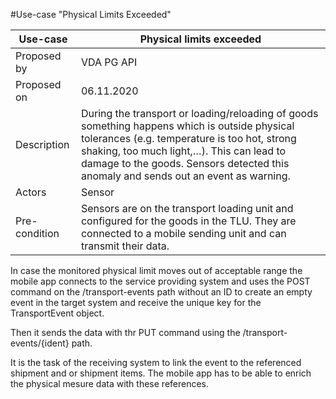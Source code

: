 #Use-case "Physical Limits Exceeded"

Use-case       |Physical limits exceeded
---------------------|---------------------------------
Proposed by|VDA PG API
Proposed on|06.11.2020
Description|During the transport or loading/reloading of goods something happens which is outside physical tolerances (e.g. temperature is too hot, strong shaking, too much light,…). This can lead to damage to the goods. Sensors detected this anomaly and sends out an event as warning.   
Actors | Sensor
Pre-condition| Sensors are on the transport loading unit and configured for the goods in the TLU. They are connected to a mobile sending unit and can transmit their data.

In case the monitored physical limit moves out of acceptable range the mobile app connects to the service providing system and uses the POST command on the /transport-events path without an ID to create an empty event in the target system and receive the unique key for the TransportEvent object.

Then it sends the data with thr PUT command using the /transport-events/{ident} path.

It is the task of the receiving system to link the event to the referenced shipment and or shipment items. The mobile app has to be able to enrich the physical mesure data with these references.


